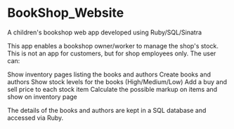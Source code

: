 
# BookShop_Website
A children's bookshop web app developed using Ruby/SQL/Sinatra

This app enables a bookshop owner/worker to manage the shop's stock. This is not
an app for customers, but for shop employees only. The user can:

Show inventory pages listing the books and authors
Create books and authors
Show stock levels for the books (High/Medium/Low)
Add a buy and sell price to each stock item
Calculate the possible markup on items and show on inventory page

The details of the books and authors are kept in a SQL database and accessed via Ruby.


